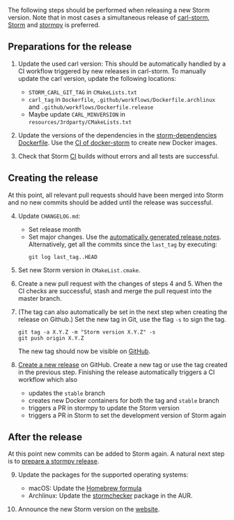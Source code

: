 The following steps should be performed when releasing a new Storm version.
Note that in most cases a simultaneous release of [carl-storm](https://github.com/moves-rwth/carl-storm), [Storm](https://github.com/moves-rwth/storm) and [stormpy](https://github.com/moves-rwth/stormpy/) is preferred.


## Preparations for the release
1. Update the used carl version:
   This should be automatically handled by a CI workflow triggered by new releases in carl-storm.
   To manually update the carl version, update the following locations:
   * `STORM_CARL_GIT_TAG` in `CMakeLists.txt`
   * `carl_tag` in `Dockerfile`, `.github/workflows/Dockerfile.archlinux` and `.github/workflows/Dockerfile.release`
   * Maybe update `CARL_MINVERSION` in `resources/3rdparty/CMakeLists.txt`

2. Update the versions of the dependencies in the [storm-dependencies Dockerfile](https://github.com/moves-rwth/docker-storm/blob/main/storm-dependencies/Dockerfile).
   Use the [CI of docker-storm](https://github.com/moves-rwth/docker-storm/actions/workflows/dependencies.yml) to create new Docker images.

3. Check that Storm [CI](https://github.com/moves-rwth/storm/actions/) builds without errors and all tests are successful.


## Creating the release
At this point, all relevant pull requests should have been merged into Storm and no new commits should be added until the release was successful.

4. Update `CHANGELOG.md`:
   * Set release month
   * Set major changes.
     Use the [automatically generated release notes](https://docs.github.com/en/repositories/releasing-projects-on-github/automatically-generated-release-notes).
     Alternatively, get all the commits since the `last_tag` by executing:
     ```console
     git log last_tag..HEAD
     ```

5. Set new Storm version in `CMakeList.cmake`.

6. Create a new pull request with the changes of steps 4 and 5.
   When the CI checks are successful, stash and merge the pull request into the master branch.

7. (The tag can also automatically be set in the next step when creating the release on Github.)
   Set the new tag in Git, use the flag `-s` to sign the tag.
   ```console
   git tag -a X.Y.Z -m "Storm version X.Y.Z" -s
   git push origin X.Y.Z
   ```
   The new tag should now be visible on [GitHub](https://github.com/moves-rwth/storm/tags).

8. [Create a new release](https://github.com/moves-rwth/storm/releases/new) on GitHub.
   Create a new tag or use the tag created in the previous step.
   Finishing the release automatically triggers a CI workflow which also
   * updates the `stable` branch
   * creates new Docker containers for both the tag and `stable` branch
   * triggers a PR in stormpy to update the Storm version
   * triggers a PR in Storm to set the development version of Storm again


## After the release
At this point new commits can be added to Storm again.
A natural next step is to [prepare a stormpy release](https://github.com/moves-rwth/stormpy/blob/master/doc/checklist_new_release.md).

9. Update the packages for the supported operating systems:
   - macOS: Update the [Homebrew formula](https://github.com/moves-rwth/homebrew-storm)
   - Archlinux: Update the [stormchecker](https://aur.archlinux.org/packages/stormchecker) package in the AUR.

10. Announce the new Storm version on the [website](http://www.stormchecker.org/news.html).
